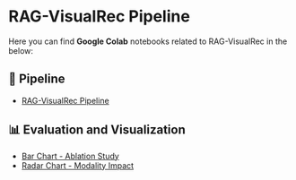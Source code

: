 # RAG-VisualRec Pipeline

Here you can find **Google Colab** notebooks related to RAG-VisualRec in the below:

## 🚀 Pipeline
- [RAG-VisualRec Pipeline](https://github.com/RecSys-lab/RAG-VisualRec/blob/main/codes/RAG_VisualRec.ipynb)

## 📊 Evaluation and Visualization
- [Bar Chart - Ablation Study](https://github.com/RecSys-lab/RAG-VisualRec/blob/main/codes/bar_chart_evaluation.ipynb)
- [Radar Chart - Modality Impact](https://github.com/RecSys-lab/RAG-VisualRec/blob/main/codes/radar_chart_evaluation.ipynb)
